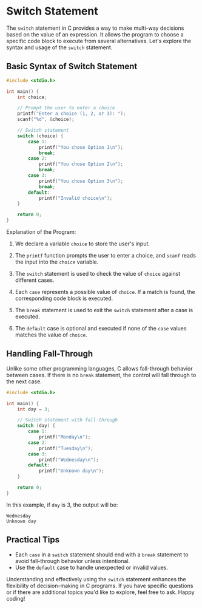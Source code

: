 # Switch Statement

The `switch` statement in C provides a way to make multi-way decisions based on the value of an expression. It allows
the program to choose a specific code block to execute from several alternatives. Let's explore the syntax and usage of
the `switch` statement.

## Basic Syntax of Switch Statement

```c
#include <stdio.h>

int main() {
    int choice;

    // Prompt the user to enter a choice
    printf("Enter a choice (1, 2, or 3): ");
    scanf("%d", &choice);

    // Switch statement
    switch (choice) {
        case 1:
            printf("You chose Option 1\n");
            break;
        case 2:
            printf("You chose Option 2\n");
            break;
        case 3:
            printf("You chose Option 3\n");
            break;
        default:
            printf("Invalid choice\n");
    }

    return 0;
}
```

Explanation of the Program:

1. We declare a variable `choice` to store the user's input.

2. The `printf` function prompts the user to enter a choice, and `scanf` reads the input into the `choice` variable.

3. The `switch` statement is used to check the value of `choice` against different cases.

4. Each `case` represents a possible value of `choice`. If a match is found, the corresponding code block is executed.

5. The `break` statement is used to exit the `switch` statement after a case is executed.

6. The `default` case is optional and executed if none of the `case` values matches the value of `choice`.

## Handling Fall-Through

Unlike some other programming languages, C allows fall-through behavior between cases. If there is no `break` statement,
the control will fall through to the next case.

```c
#include <stdio.h>

int main() {
    int day = 3;

    // Switch statement with fall-through
    switch (day) {
        case 1:
            printf("Monday\n");
        case 2:
            printf("Tuesday\n");
        case 3:
            printf("Wednesday\n");
        default:
            printf("Unknown day\n");
    }

    return 0;
}
```

In this example, if `day` is 3, the output will be:

```
Wednesday
Unknown day
```

## Practical Tips

- Each `case` in a `switch` statement should end with a `break` statement to avoid fall-through behavior unless
  intentional.
- Use the `default` case to handle unexpected or invalid values.

Understanding and effectively using the `switch` statement enhances the flexibility of decision-making in C programs. If
you have specific questions or if there are additional topics you'd like to explore, feel free to ask. Happy coding!